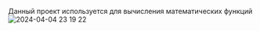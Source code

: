 Данный проект используется для вычисления математических функций
![2024-04-04 23 19 22](https://github.com/SashaQA17/math/assets/154621642/ec7a853b-96be-415c-9b7c-99c7a27ca52d)



